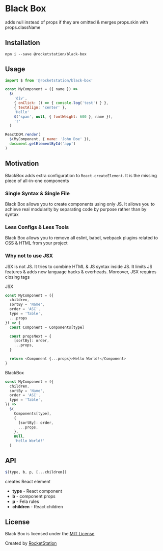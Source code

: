 # Black Box

adds null instead of props if they are omitted & merges props.skin with props.className

## Installation

```
npm i --save @rocketstation/black-box
```

## Usage

```javascript
import $ from '@rocketstation/black-box'

const MyComponent = ({ name }) =>
  $(
    'div',
    { onClick: () => { console.log('test') } },
    { textAlign: 'center' },
    'Hello'
    $('span', null, { fontWeight: 600 }, name }),
    '!'
  )

ReactDOM.render(
  $(MyComponent, { name: 'John Doe' }),
  document.getElementById('app')
)
```

## Motivation

BlackBox adds extra configuration to `React.createElement`. It is the missing piece of all-in-one components

### Single Syntax & Single File

Black Box allows you to create components using only JS. It allows you to achieve real modularity by separating code by purpose rather than by syntax

### Less Configs & Less Tools

Black Box allows you to remove all eslint, babel, webpack plugins related to CSS & HTML from your project

### Why not to use JSX

JSX is not JS. It tries to combine HTML & JS syntax inside JS. It limits JS features & adds new language hacks & overheads. Moreover, JSX requires closing tags

JSX

```javascript
const MyComponent = ({
  children,
  sortBy = 'Name',
  order = 'ASC',
  type = 'Table',
  ...props
}) => {
  const Component = Components[type]

  const propsNext = {
    [sortBy]: order,
    ...props,
  }

  return <Component {...props}>Hello World!</Component>
}
```

BlackBox

```javascript
const MyComponent = ({
  children,
  sortBy = 'Name',
  order = 'ASC',
  type = 'Table',
}) =>
  $(
    Components[type],
    {
      [sortBy]: order,
      ...props,
    },
    null,
    'Hello World!'
  )
```

## API

```javascript
$(type, b, p, [...children])
```

creates React element

- **type** - React component
- **b** - component props
- **p** - Fela rules
- **children** - React children

## License

Black Box is licensed under the [MIT License](http://opensource.org/licenses/MIT)

Created by [RocketStation](http://rstation.io)
